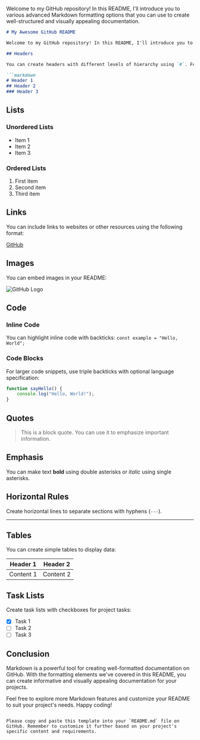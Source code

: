 Welcome to my GitHub repository! In this README, I'll introduce you to various advanced Markdown formatting options that you can use to create well-structured and visually appealing documentation.


```markdown
# My Awesome GitHub README

Welcome to my GitHub repository! In this README, I'll introduce you to various advanced Markdown formatting options that you can use to create well-structured and visually appealing documentation.

## Headers

You can create headers with different levels of hierarchy using `#`. For example:

```markdown
# Header 1
## Header 2
### Header 3
```

## Lists

### Unordered Lists
- Item 1
- Item 2
- Item 3

### Ordered Lists
1. First item
2. Second item
3. Third item

## Links

You can include links to websites or other resources using the following format:

[GitHub](https://github.com)

## Images

You can embed images in your README:

![GitHub Logo](https://github.githubassets.com/images/modules/logos_page/GitHub-Logo.png)

## Code

### Inline Code
You can highlight inline code with backticks: `const example = "Hello, World";`

### Code Blocks
For larger code snippets, use triple backticks with optional language specification:

```javascript
function sayHello() {
    console.log("Hello, World!");
}
```

## Quotes

> This is a block quote. You can use it to emphasize important information.

## Emphasis

You can make text **bold** using double asterisks or *italic* using single asterisks.

## Horizontal Rules

Create horizontal lines to separate sections with hyphens (`---`).

---

## Tables

You can create simple tables to display data:

| Header 1 | Header 2 |
|----------|----------|
| Content 1| Content 2|

## Task Lists

Create task lists with checkboxes for project tasks:

- [x] Task 1
- [ ] Task 2
- [ ] Task 3

## Conclusion

Markdown is a powerful tool for creating well-formatted documentation on GitHub. With the formatting elements we've covered in this README, you can create informative and visually appealing documentation for your projects.

Feel free to explore more Markdown features and customize your README to suit your project's needs. Happy coding!
```

Please copy and paste this template into your `README.md` file on GitHub. Remember to customize it further based on your project's specific content and requirements.
